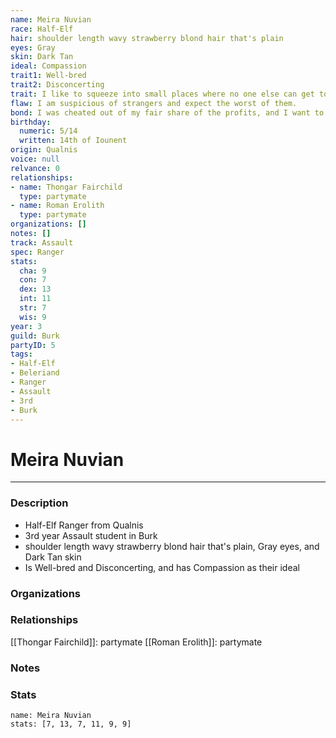 ```yaml
---
name: Meira Nuvian
race: Half-Elf
hair: shoulder length wavy strawberry blond hair that's plain
eyes: Gray
skin: Dark Tan
ideal: Compassion
trait1: Well-bred
trait2: Disconcerting
trait: I like to squeeze into small places where no one else can get to me.
flaw: I am suspicious of strangers and expect the worst of them.
bond: I was cheated out of my fair share of the profits, and I want to get my due.
birthday:
  numeric: 5/14
  written: 14th of Iounent
origin: Qualnis
voice: null
relvance: 0
relationships:
- name: Thongar Fairchild
  type: partymate
- name: Roman Erolith
  type: partymate
organizations: []
notes: []
track: Assault
spec: Ranger
stats:
  cha: 9
  con: 7
  dex: 13
  int: 11
  str: 7
  wis: 9
year: 3
guild: Burk
partyID: 5
tags:
- Half-Elf
- Beleriand
- Ranger
- Assault
- 3rd
- Burk
---
```

# Meira Nuvian
---
### Description
- Half-Elf Ranger from Qualnis
- 3rd year Assault student in Burk
- shoulder length wavy strawberry blond hair that's plain, Gray eyes, and Dark Tan skin
- Is Well-bred and Disconcerting, and has Compassion as their ideal

### Organizations

### Relationships
[[Thongar Fairchild]]: partymate
[[Roman Erolith]]: partymate

### Notes

### Stats
```statblock
name: Meira Nuvian
stats: [7, 13, 7, 11, 9, 9]
```